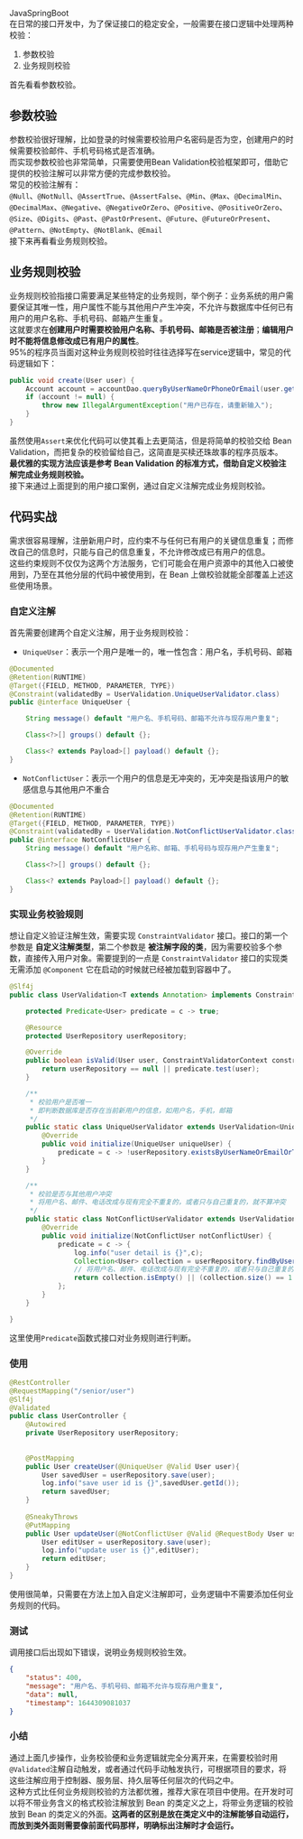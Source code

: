 JavaSpringBoot<br />在日常的接口开发中，为了保证接口的稳定安全，一般需要在接口逻辑中处理两种校验：

1. 参数校验
2. 业务规则校验

首先看看参数校验。
<a name="PUlv4"></a>
## 参数校验
参数校验很好理解，比如登录的时候需要校验用户名密码是否为空，创建用户的时候需要校验邮件、手机号码格式是否准确。<br />而实现参数校验也非常简单，只需要使用Bean Validation校验框架即可，借助它提供的校验注解可以非常方便的完成参数校验。<br />常见的校验注解有：<br />`@Null`、`@NotNull`、`@AssertTrue`、`@AssertFalse`、`@Min`、`@Max`、`@DecimalMin`、`@DecimalMax`、`@Negative`、`@NegativeOrZero`、`@Positive`、`@PositiveOrZero`、`@Size`、`@Digits`、`@Past`、`@PastOrPresent`、`@Future`、`@FutureOrPresent`、`@Pattern`、`@NotEmpty`、`@NotBlank`、`@Email`<br />接下来再看看业务规则校验。
<a name="SnuvA"></a>
## 业务规则校验
业务规则校验指接口需要满足某些特定的业务规则，举个例子：业务系统的用户需要保证其唯一性，用户属性不能与其他用户产生冲突，不允许与数据库中任何已有用户的用户名称、手机号码、邮箱产生重复。<br />这就要求在**创建用户时需要校验用户名称、手机号码、邮箱是否被注册**；**编辑用户时不能将信息修改成已有用户的属性**。<br />95%的程序员当面对这种业务规则校验时往往选择写在service逻辑中，常见的代码逻辑如下：
```java
public void create(User user) {
    Account account = accountDao.queryByUserNameOrPhoneOrEmail(user.getName(),user.getPhone(),user.getEmail());
    if (account != null) {
        throw new IllegalArgumentException("用户已存在，请重新输入");
    }
}
```
虽然使用`Assert`来优化代码可以使其看上去更简洁，但是将简单的校验交给 Bean Validation，而把复杂的校验留给自己，这简直是买椟还珠故事的程序员版本。<br />**最优雅的实现方法应该是参考 Bean Validation 的标准方式，借助自定义校验注解完成业务规则校验。**<br />接下来通过上面提到的用户接口案例，通过自定义注解完成业务规则校验。
<a name="fUk6F"></a>
## 代码实战
需求很容易理解，注册新用户时，应约束不与任何已有用户的关键信息重复；而修改自己的信息时，只能与自己的信息重复，不允许修改成已有用户的信息。<br />这些约束规则不仅仅为这两个方法服务，它们可能会在用户资源中的其他入口被使用到，乃至在其他分层的代码中被使用到，在 Bean 上做校验就能全部覆盖上述这些使用场景。
<a name="W4Anj"></a>
### 自定义注解
首先需要创建两个自定义注解，用于业务规则校验：

- `UniqueUser`：表示一个用户是唯一的，唯一性包含：用户名，手机号码、邮箱
```java
@Documented
@Retention(RUNTIME)
@Target({FIELD, METHOD, PARAMETER, TYPE})
@Constraint(validatedBy = UserValidation.UniqueUserValidator.class)
public @interface UniqueUser {

    String message() default "用户名、手机号码、邮箱不允许与现存用户重复";

    Class<?>[] groups() default {};

    Class<? extends Payload>[] payload() default {};
}
```

- `NotConflictUser`：表示一个用户的信息是无冲突的，无冲突是指该用户的敏感信息与其他用户不重合
```java
@Documented
@Retention(RUNTIME)
@Target({FIELD, METHOD, PARAMETER, TYPE})
@Constraint(validatedBy = UserValidation.NotConflictUserValidator.class)
public @interface NotConflictUser {
    String message() default "用户名称、邮箱、手机号码与现存用户产生重复";

    Class<?>[] groups() default {};

    Class<? extends Payload>[] payload() default {};
}
```
<a name="beVEw"></a>
### 实现业务校验规则
想让自定义验证注解生效，需要实现 `ConstraintValidator` 接口。接口的第一个参数是 **自定义注解类型**，第二个参数是 **被注解字段的类**，因为需要校验多个参数，直接传入用户对象。需要提到的一点是 `ConstraintValidator` 接口的实现类无需添加 `@Component` 它在启动的时候就已经被加载到容器中了。
```java
@Slf4j
public class UserValidation<T extends Annotation> implements ConstraintValidator<T, User> {

    protected Predicate<User> predicate = c -> true;

    @Resource
    protected UserRepository userRepository;

    @Override
    public boolean isValid(User user, ConstraintValidatorContext constraintValidatorContext) {
        return userRepository == null || predicate.test(user);
    }

    /**
     * 校验用户是否唯一
     * 即判断数据库是否存在当前新用户的信息，如用户名，手机，邮箱
     */
    public static class UniqueUserValidator extends UserValidation<UniqueUser>{
        @Override
        public void initialize(UniqueUser uniqueUser) {
            predicate = c -> !userRepository.existsByUserNameOrEmailOrTelphone(c.getUserName(),c.getEmail(),c.getTelphone());
        }
    }

    /**
     * 校验是否与其他用户冲突
     * 将用户名、邮件、电话改成与现有完全不重复的，或者只与自己重复的，就不算冲突
     */
    public static class NotConflictUserValidator extends UserValidation<NotConflictUser>{
        @Override
        public void initialize(NotConflictUser notConflictUser) {
            predicate = c -> {
                log.info("user detail is {}",c);
                Collection<User> collection = userRepository.findByUserNameOrEmailOrTelphone(c.getUserName(), c.getEmail(), c.getTelphone());
                // 将用户名、邮件、电话改成与现有完全不重复的，或者只与自己重复的，就不算冲突
                return collection.isEmpty() || (collection.size() == 1 && collection.iterator().next().getId().equals(c.getId()));
            };
        }
    }

}
```
这里使用`Predicate`函数式接口对业务规则进行判断。
<a name="EDh3W"></a>
### 使用
```java
@RestController
@RequestMapping("/senior/user")
@Slf4j
@Validated
public class UserController {
	@Autowired
	private UserRepository userRepository;
	
	
	@PostMapping
	public User createUser(@UniqueUser @Valid User user){
		User savedUser = userRepository.save(user);
		log.info("save user id is {}",savedUser.getId());
		return savedUser;
	}
	
	@SneakyThrows
	@PutMapping
	public User updateUser(@NotConflictUser @Valid @RequestBody User user){
		User editUser = userRepository.save(user);
		log.info("update user is {}",editUser);
		return editUser;
	}
}
```
使用很简单，只需要在方法上加入自定义注解即可，业务逻辑中不需要添加任何业务规则的代码。
<a name="Wy6ae"></a>
### 测试
调用接口后出现如下错误，说明业务规则校验生效。
```json
{
	"status": 400,
	"message": "用户名、手机号码、邮箱不允许与现存用户重复",
	"data": null,
	"timestamp": 1644309081037
}
```
<a name="ZiyIq"></a>
### 小结
通过上面几步操作，业务校验便和业务逻辑就完全分离开来，在需要校验时用`@Validated`注解自动触发，或者通过代码手动触发执行，可根据项目的要求，将这些注解应用于控制器、服务层、持久层等任何层次的代码之中。<br />这种方式比任何业务规则校验的方法都优雅，推荐大家在项目中使用。在开发时可以将不带业务含义的格式校验注解放到 Bean 的类定义之上，将带业务逻辑的校验放到 Bean 的类定义的外面。**这两者的区别是放在类定义中的注解能够自动运行，而放到类外面则需要像前面代码那样，明确标出注解时才会运行。**
